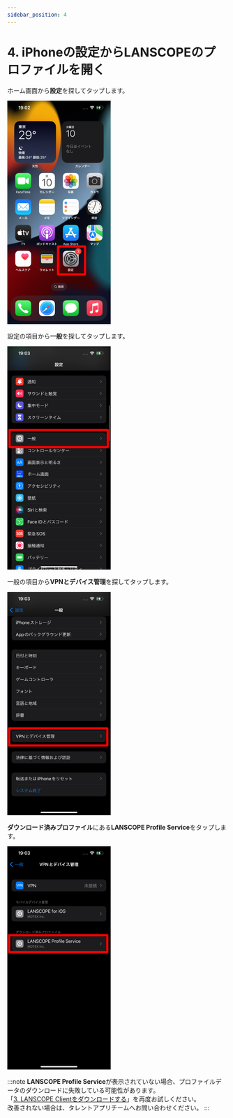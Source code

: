 ```yaml
---
sidebar_position: 4
---
```

# 4. iPhoneの設定からLANSCOPEのプロファイルを開く

ホーム画面から**設定**を探してタップします。

![img_5.png](img_5.png)

設定の項目から**一般**を探してタップします。

![img_6.png](img_6.png)

一般の項目から**VPNとデバイス管理**を探してタップします。

![img_7.png](img_7.png)

**ダウンロード済みプロファイル**にある**LANSCOPE Profile Service**をタップします。

![img_8.png](img_8.png)

:::note
**LANSCOPE Profile Service**が表示されていない場合、プロファイルデータのダウンロードに失敗している可能性があります。  
「[3. LANSCOPE Clientをダウンロードする](download-lanscope-client.md)」を再度お試しください。  
改善されない場合は、タレントアプリチームへお問い合わせください。
:::